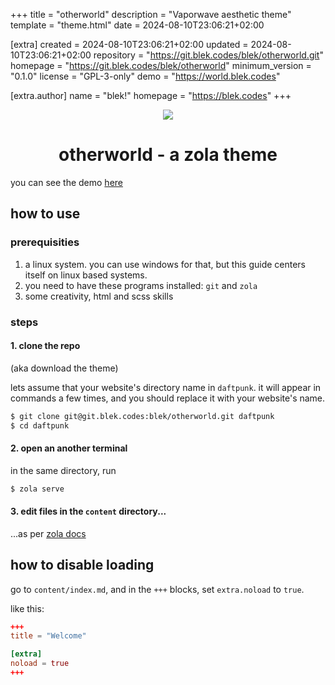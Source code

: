 
+++
title = "otherworld"
description = "Vaporwave aesthetic theme"
template = "theme.html"
date = 2024-08-10T23:06:21+02:00

[extra]
created = 2024-08-10T23:06:21+02:00
updated = 2024-08-10T23:06:21+02:00
repository = "https://git.blek.codes/blek/otherworld.git"
homepage = "https://git.blek.codes/blek/otherworld"
minimum_version = "0.1.0"
license = "GPL-3-only"
demo = "https://world.blek.codes"

[extra.author]
name = "blek!"
homepage = "https://blek.codes"
+++        

<p align='center'>
    <img src='banner.webp'>
</p>

<h1 align='center'>
    otherworld - a zola theme
</h1>

you can see the demo [here](https://world.blek.codes)

## how to use

### prerequisities
1. a linux system. you can use windows for that, but this guide centers itself on linux based systems.
2. you need to have these programs installed: `git` and `zola`
3. some creativity, html and scss skills

### steps
#### 1. clone the repo
(aka download the theme)

lets assume that your website's directory name in `daftpunk`. it will appear in commands a few times, and you should replace it with your website's name.

```sh
$ git clone git@git.blek.codes:blek/otherworld.git daftpunk
$ cd daftpunk
```

#### 2. open an another terminal
in the same directory, run

```sh
$ zola serve
```

#### 3. edit files in the `content` directory...

...as per [zola docs](https://www.getzola.org/documentation/getting-started/overview)

## how to disable loading
go to `content/index.md`, and in the `+++` blocks, set `extra.noload` to `true`.

like this:
```toml
+++
title = "Welcome"

[extra]
noload = true
+++
```

        